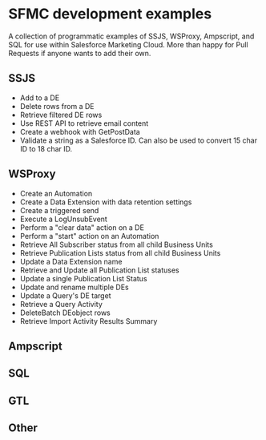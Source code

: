 # SFMC development examples
A collection of programmatic examples of SSJS, WSProxy, Ampscript, and SQL for use within Salesforce Marketing Cloud. 
More than happy for Pull Requests if anyone wants to add their own. 

## SSJS
* Add to a DE
* Delete rows from a DE
* Retrieve filtered DE rows
* Use REST API to retrieve email content
* Create a webhook with GetPostData
* Validate a string as a Salesforce ID. Can also be used to convert 15 char ID to 18 char ID.

## WSProxy
* Create an Automation
* Create a Data Extension with data retention settings
* Create a triggered send
* Execute a LogUnsubEvent
* Perform a "clear data" action on a DE
* Perform a "start" action on an Automation
* Retrieve All Subscriber status from all child Business Units
* Retrieve Publication Lists status from all child Business Units
* Update a Data Extension name
* Retrieve and Update all Publication List statuses
* Update a single Publication List Status 
* Update and rename multiple DEs
* Update a Query's DE target
* Retrieve a Query Activity
* DeleteBatch DEobject rows 
* Retrieve Import Activity Results Summary

## Ampscript

## SQL

## GTL

## Other